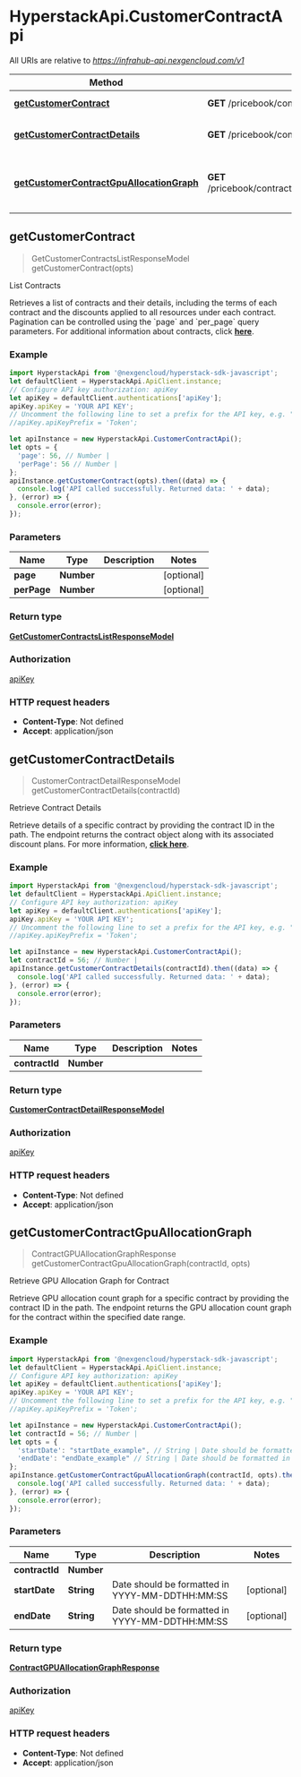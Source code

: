 # HyperstackApi.CustomerContractApi

All URIs are relative to *https://infrahub-api.nexgencloud.com/v1*

Method | HTTP request | Description
------------- | ------------- | -------------
[**getCustomerContract**](CustomerContractApi.md#getCustomerContract) | **GET** /pricebook/contracts | List Contracts
[**getCustomerContractDetails**](CustomerContractApi.md#getCustomerContractDetails) | **GET** /pricebook/contracts/{contract_id} | Retrieve Contract Details
[**getCustomerContractGpuAllocationGraph**](CustomerContractApi.md#getCustomerContractGpuAllocationGraph) | **GET** /pricebook/contracts/{contract_id}/gpu_allocation_graph | Retrieve GPU Allocation Graph for Contract



## getCustomerContract

> GetCustomerContractsListResponseModel getCustomerContract(opts)

List Contracts

Retrieves a list of contracts and their details, including the terms of each contract and the discounts applied to all resources under each contract. Pagination can be controlled using the &#x60;page&#x60; and &#x60;per_page&#x60; query parameters. For additional information about contracts, click [**here**](None/docs/billing-and-payment/contracts).

### Example

```javascript
import HyperstackApi from '@nexgencloud/hyperstack-sdk-javascript';
let defaultClient = HyperstackApi.ApiClient.instance;
// Configure API key authorization: apiKey
let apiKey = defaultClient.authentications['apiKey'];
apiKey.apiKey = 'YOUR API KEY';
// Uncomment the following line to set a prefix for the API key, e.g. "Token" (defaults to null)
//apiKey.apiKeyPrefix = 'Token';

let apiInstance = new HyperstackApi.CustomerContractApi();
let opts = {
  'page': 56, // Number | 
  'perPage': 56 // Number | 
};
apiInstance.getCustomerContract(opts).then((data) => {
  console.log('API called successfully. Returned data: ' + data);
}, (error) => {
  console.error(error);
});

```

### Parameters


Name | Type | Description  | Notes
------------- | ------------- | ------------- | -------------
 **page** | **Number**|  | [optional] 
 **perPage** | **Number**|  | [optional] 

### Return type

[**GetCustomerContractsListResponseModel**](GetCustomerContractsListResponseModel.md)

### Authorization

[apiKey](../README.md#apiKey)

### HTTP request headers

- **Content-Type**: Not defined
- **Accept**: application/json


## getCustomerContractDetails

> CustomerContractDetailResponseModel getCustomerContractDetails(contractId)

Retrieve Contract Details

Retrieve details of a specific contract by providing the contract ID in the path. The endpoint returns the contract object along with its associated discount plans. For more information, [**click here**](None/docs/api-reference/pricebook-resources/retrieve-contract-details).

### Example

```javascript
import HyperstackApi from '@nexgencloud/hyperstack-sdk-javascript';
let defaultClient = HyperstackApi.ApiClient.instance;
// Configure API key authorization: apiKey
let apiKey = defaultClient.authentications['apiKey'];
apiKey.apiKey = 'YOUR API KEY';
// Uncomment the following line to set a prefix for the API key, e.g. "Token" (defaults to null)
//apiKey.apiKeyPrefix = 'Token';

let apiInstance = new HyperstackApi.CustomerContractApi();
let contractId = 56; // Number | 
apiInstance.getCustomerContractDetails(contractId).then((data) => {
  console.log('API called successfully. Returned data: ' + data);
}, (error) => {
  console.error(error);
});

```

### Parameters


Name | Type | Description  | Notes
------------- | ------------- | ------------- | -------------
 **contractId** | **Number**|  | 

### Return type

[**CustomerContractDetailResponseModel**](CustomerContractDetailResponseModel.md)

### Authorization

[apiKey](../README.md#apiKey)

### HTTP request headers

- **Content-Type**: Not defined
- **Accept**: application/json


## getCustomerContractGpuAllocationGraph

> ContractGPUAllocationGraphResponse getCustomerContractGpuAllocationGraph(contractId, opts)

Retrieve GPU Allocation Graph for Contract

Retrieve GPU allocation count graph for a specific contract by providing the contract ID in the path. The endpoint returns the GPU allocation count graph for the contract within the specified date range.

### Example

```javascript
import HyperstackApi from '@nexgencloud/hyperstack-sdk-javascript';
let defaultClient = HyperstackApi.ApiClient.instance;
// Configure API key authorization: apiKey
let apiKey = defaultClient.authentications['apiKey'];
apiKey.apiKey = 'YOUR API KEY';
// Uncomment the following line to set a prefix for the API key, e.g. "Token" (defaults to null)
//apiKey.apiKeyPrefix = 'Token';

let apiInstance = new HyperstackApi.CustomerContractApi();
let contractId = 56; // Number | 
let opts = {
  'startDate': "startDate_example", // String | Date should be formatted in YYYY-MM-DDTHH:MM:SS
  'endDate': "endDate_example" // String | Date should be formatted in YYYY-MM-DDTHH:MM:SS
};
apiInstance.getCustomerContractGpuAllocationGraph(contractId, opts).then((data) => {
  console.log('API called successfully. Returned data: ' + data);
}, (error) => {
  console.error(error);
});

```

### Parameters


Name | Type | Description  | Notes
------------- | ------------- | ------------- | -------------
 **contractId** | **Number**|  | 
 **startDate** | **String**| Date should be formatted in YYYY-MM-DDTHH:MM:SS | [optional] 
 **endDate** | **String**| Date should be formatted in YYYY-MM-DDTHH:MM:SS | [optional] 

### Return type

[**ContractGPUAllocationGraphResponse**](ContractGPUAllocationGraphResponse.md)

### Authorization

[apiKey](../README.md#apiKey)

### HTTP request headers

- **Content-Type**: Not defined
- **Accept**: application/json

